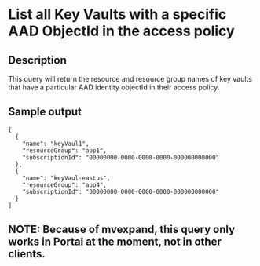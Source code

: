 # List all Key Vaults with a specific AAD ObjectId in the access policy

## Description
This query will return the resource and resource group names of key vaults that have a particular AAD identity objectId in their access policy.

## Sample output
```
[
  {
    "name": "keyVaul1",
    "resourceGroup": "app1",
    "subscriptionId": "00000000-0000-0000-0000-000000000000"
  },
  {
    "name": "keyVaul-eastus",
    "resourceGroup": "app4",
    "subscriptionId": "00000000-0000-0000-0000-000000000000"
  }
]
```

## NOTE: Because of mvexpand, this query only works in Portal at the moment, not in other clients.